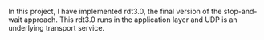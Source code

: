 In this project, I have implemented rdt3.0, the final version of the stop-and-wait approach. This rdt3.0 runs in the application layer and UDP is an underlying transport service. 
